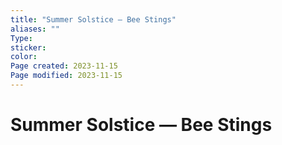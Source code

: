 ```yaml
---
title: "Summer Solstice — Bee Stings"
aliases: ""
Type: 
sticker: 
color: 
Page created: 2023-11-15
Page modified: 2023-11-15
---
```


# Summer Solstice — Bee Stings
